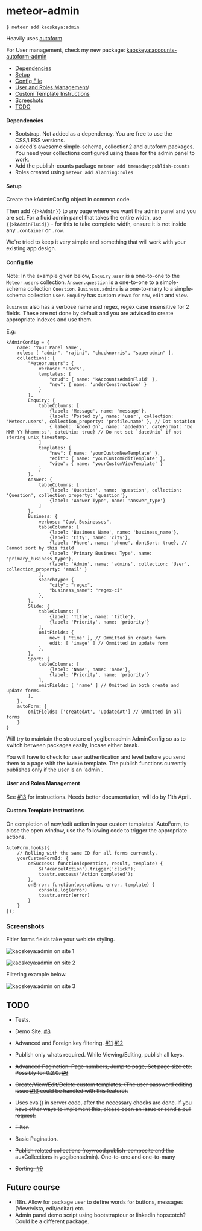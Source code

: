 # meteor-admin
`$ meteor add kaoskeya:admin`

Heavily uses [autoform](https://github.com/aldeed/meteor-autoform).

For User management, check my new package: [kaoskeya:accounts-autoform-admin](https://atmospherejs.com/kaoskeya/accounts-autoform-admin)

- [Dependencies](#dependencies)
- [Setup](#setup)
- [Config File](#config-file)
- [User and Roles Management](#user-and-roles-management)/
- [Custom Template Instructions](#custom-template-instructions)
- [Screeshots](#screenshots)
- [TODO](#todo)

#### Dependencies ####

* Bootstrap. Not added as a dependency. You are free to use the CSS/LESS versions.
* aldeed's awesome simple-schema, collection2 and autoform packages. You need your collections configured using these for the admin panel to work.
* Add the publish-counts package `meteor add tmeasday:publish-counts`
* Roles created using `meteor add alanning:roles`

#### Setup ####

Create the kAdminConfig object in common code.

Then add `{{>kAdmin}}` to any page where you want the admin panel and you are set.
For a fluid admin panel that takes the entire width, use `{{>kAdminFluid}}` - for this to take complete width, ensure it is not inside any `.container` or `.row`.

We're tried to keep it very simple and something that will work with your existing app design.

#### Config file ####

Note: In the example given below, 
`Enquiry.user` is a one-to-one to the `Meteor.users` collection.
`Answer.question` is a one-to-one to a simple-schema collection `Question`.
`Business.admins` is a one-to-many to a simple-schema collection `User`.
`Enquiry` has custom views for `new`, `edit` and `view`.

`Business` also has a verbose name and regex, regex case insensitive for 2 fields. These are not done by default and you are advised to create appropriate indexes and use them.

E.g:

```
kAdminConfig = {
	name: 'Your Panel Name',
	roles: [ "admin", "rajini", "chucknorris", "superadmin" ],
	collections: {
        "Meteor.users": { 
            verbose: "Users",
            templates: { 
                "crud": { name: 'kAccountsAdminFluid' },
                "new": { name: 'underConstruction' }
            } 
        },
		Enquiry: {
			tableColumns: [
				{label: 'Message', name: 'message'},
				{label: 'Posted by', name: 'user', collection: 'Meteor.users', collection_property: 'profile.name' }, // Dot notation
				{ label: 'Added On', name: 'addedOn', dateFormat: 'Do MMM YY hh:mm:ss', dateUnix: true} // Do not set `dateUnix` if not storing unix timestamp.
			]
			templates: {
				"new": { name: 'yourCustomNewTemplate' },
				"edit": { name: 'yourCustomEditTemplate' },
				"view": { name: 'yourCustomViewTemplate' }
			}
		},
		Answer: {
			tableColumns: [
				{label: 'Question', name: 'question', collection: 'Question', collection_property: 'question'},
				{label: 'Answer Type', name: 'answer_type'}
			]
		},
		Business: {
			verbose: "Cool Businesses",
			tableColumns: [
				{label: 'Business Name', name: 'business_name'},
				{label: 'City', name: 'city'},
				{label: 'Phone', name: 'phone', dontSort: true}, // Cannot sort by this field
				{label: 'Primary Business Type', name: 'primary_business_type'},
				{label: 'Admin', name: 'admins', collection: 'User', collection_property: 'email' }
			],
			searchType: {
				"city": "regex",
				"business_name": "regex-ci"
			},
		},
        Slide: {
            tableColumns: [
                {label: 'Title', name: 'title'},
                {label: 'Priority', name: 'priority'}
            ],
            omitFields: {
            	new: [ 'time' ], // Ommitted in create form
                edit: [ 'image' ] // Ommitted in update form
            },
        },
        Sport: {
            tableColumns: [
                {label: 'Name', name: 'name'},
                {label: 'Priority', name: 'priority'}
            ],
            omitFields: [ 'name' ] // Omitted in both create and update forms.
        },
	},
	autoForm: {
        omitFields: ['createdAt', 'updatedAt'] // Ommitted in all forms
	}
}
```

Will try to maintain the structure of yogiben:admin AdminConfig so as to switch between packages easily, incase either break.

You will have to check for user authentication and level before you send them to a page with the `kAdmin` template. The publish functions currently publishes only if the user is an 'admin'.

#### User and Roles Management ####

See [#13](https://github.com/kaoskeya/meteor-admin/issues/13) for instructions. Needs better documentation, will do by 11th April.

#### Custom Template instructions ####

On completion of new/edit action in your custom templates' AutoForm, to close the open window, use the following code to trigger the appropriate actions.

```
AutoForm.hooks({
	// Rolling with the same ID for all forms currently.
	yourCustomFormId: {
		onSuccess: function(operation, result, template) {
			$('#cancelAction').trigger('click');
			toastr.success('Action completed');
		},
		onError: function(operation, error, template) {
			console.log(error)
			toastr.error(error)
		}
	}
});
```


### Screenshots ###

Fitler forms fields take your webiste styling.

![kaoskeya:admin on site 1](https://raw.githubusercontent.com/kaoskeya/meteor-admin/master/screenshots/sample1.png "Sample Site 2")

![kaoskeya:admin on site 2](https://raw.githubusercontent.com/kaoskeya/meteor-admin/master/screenshots/sample2.png "Sample Site 1")

Filtering example below.

![kaoskeya:admin on site 3](https://raw.githubusercontent.com/kaoskeya/meteor-admin/master/screenshots/sample3.png "Sample Site 3")

## TODO ##

* Tests.
* Demo Site. [#8](https://github.com/kaoskeya/meteor-admin/issues/8)
* Advanced and Foreign key filtering. [#11](https://github.com/kaoskeya/meteor-admin/issues/11) [#12](https://github.com/kaoskeya/meteor-admin/issues/12)
* Publish only whats required. While Viewing/Editing, publish all keys.

* ~~Advanced Pagination: Page numbers, Jump to page, Set page size etc. Possibly for 0.2.0. [#6](https://github.com/kaoskeya/meteor-admin/issues/6)~~
* ~~Create/View/Edit/Delete custom templates. (The user password editing issue [#13](https://github.com/kaoskeya/meteor-admin/issues/13) could be handled with this feature).~~
* ~~Uses eval() in server code, after the necessary checks are done. If you have other ways to implement this, please open an issue or send a pull request.~~
* ~~Filter.~~
* ~~Basic Pagination.~~
* ~~Publish related collections (reywood:publish-composite and the auxCollections in yogiben:admin). One-to-one and one-to-many~~
* ~~Sorting. [#9](https://github.com/kaoskeya/meteor-admin/issues/9)~~

## Future course ##

* i18n. Allow for package user to define words for buttons, messages (View/vista, edit/editar) etc. 
* Admin panel demo script using bootstraptour or linkedin hopscotch? Could be a different package.
